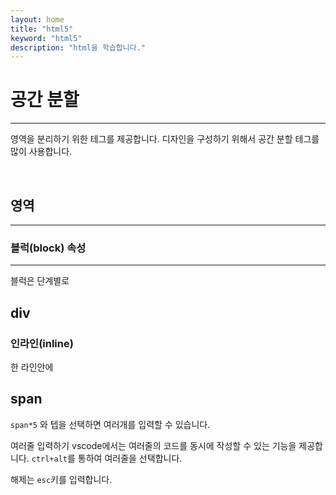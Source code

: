 ```yaml
---
layout: home
title: "html5"
keyword: "html5"
description: "html을 학습합니다."
---
```


# 공간 분할
---
영역을 분리하기 위한 테그를 제공합니다.
디자인을 구성하기 위해서 공간 분할 테그를 많이 사용합니다.

<br>

## 영역
---

### 블럭(block) 속성
---
블럭은 단계별로 


## div



### 인라인(inline)
한 라인안에 

## span

`span*5` 와 텝을 선택하면 여러개를 입력할 수 있습니다.

여러줄 입력하기
vscode에서는 여러줄의 코드를 동시에 작성할 수 있는 기능을 제공합니다. `ctrl+alt`를 통하여 여러줄을 선택합니다.

해제는 `esc`키를 입력합니다.



